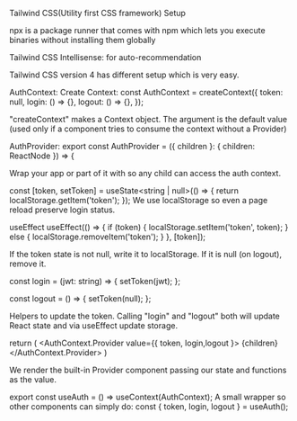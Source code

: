 Tailwind CSS(Utility first CSS framework) Setup

npx is a package runner that comes with npm which lets you execute binaries without installing them globally

Tailwind CSS Intellisense: for auto-recommendation

Tailwind CSS version 4 has different setup which is very easy.

AuthContext:
Create Context:
const AuthContext = createContext<AuthContextType>({
token: null,
login: () => {},
logout: () => {},
});

"createContext" makes a Context object.
The argument is the default value (used only if a component tries to consume the context without a Provider)

AuthProvider:
export const AuthProvider = ({ children }: { children: ReactNode }) => {

Wrap your app or part of it with <AuthProvider></AuthProvider> so any child can access the auth context.

const [token, setToken] = useState<string | null>(() => {
return localStorage.getItem('token');
});
We use localStorage so even a page reload preserve login status.

useEffect
useEffect(() => {
if (token) {
localStorage.setItem('token', token);
} else {
localStorage.removeItem('token');
}
}, [token]);

If the token state is not null, write it to localStorage.
If it is null (on logout), remove it.

const login = (jwt: string) => {
setToken(jwt);
};

const logout = () => {
setToken(null);
};

Helpers to update the token. Calling "login" and "logout" both will update React state and via useEffect update storage.

return (
<AuthContext.Provider value={{ token, login,logout }>
{children}
</AuthContext.Provider>
)

We render the built-in Provider component passing our state and functions as the value.

export const useAuth = () => useContext(AuthContext);
A small wrapper so other components can simply do:
const { token, login, logout } = useAuth();
